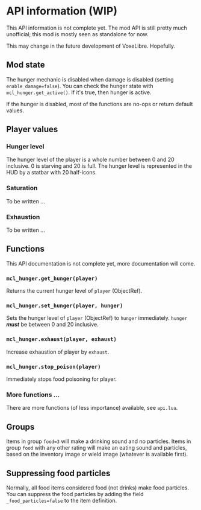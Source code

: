 # API information (WIP)
This API information is not complete yet.
The mod API is still pretty much unofficial; this mod is mostly seen
as standalone for now.

This may change in the future development of VoxeLibre. Hopefully.

## Mod state
The hunger mechanic is disabled when damage is disabled
(setting `enable_damage=false`).
You can check the hunger state with `mcl_hunger.get_active()`. If it's true,
then hunger is active.

If the hunger is disabled, most of the functions are no-ops or return
default values.

## Player values
### Hunger level
The hunger level of the player is a whole number between 0 and 20 inclusive.
0 is starving and 20 is full. The hunger level is represented in
the HUD by a statbar with 20 half-icons.

### Saturation
To be written ...

### Exhaustion
To be written ...

## Functions
This API documentation is not complete yet, more documentation will
come.

### `mcl_hunger.get_hunger(player)`
Returns the current hunger level of `player` (ObjectRef).

### `mcl_hunger.set_hunger(player, hunger)`
Sets the hunger level of `player` (ObjectRef) to `hunger` immediately.
`hunger` ***must*** be between 0 and 20 inclusive.

### `mcl_hunger.exhaust(player, exhaust)`
Increase exhaustion of player by `exhaust`.

### `mcl_hunger.stop_poison(player)`
Immediately stops food poisoning for player.

### More functions ...
There are more functions (of less importance) available, see `api.lua`.

## Groups
Items in group `food=3` will make a drinking sound and no particles.
Items in group `food` with any other rating will make an eating sound and particles,
based on the inventory image or wield image (whatever is available first).

## Suppressing food particles
Normally, all food items considered food (not drinks) make food particles.
You can suppress the food particles by adding the field
`_food_particles=false` to the item definition.

